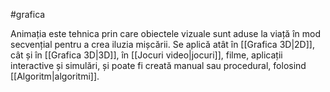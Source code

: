 #grafica 

Animația este tehnica prin care obiectele vizuale sunt aduse la viață în mod secvențial pentru a crea iluzia mișcării. Se aplică atât în [[Grafica 3D|2D]], cât și în [[Grafica 3D|3D]], în [[Jocuri video|jocuri]], filme, aplicații interactive și simulări, și poate fi creată manual sau procedural, folosind [[Algoritm|algoritmi]].